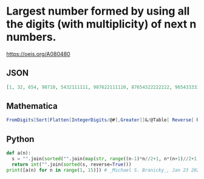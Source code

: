 # Largest number formed by using all the digits \(with multiplicity\) of next n numbers\.
https://oeis.org/A080480
## JSON
```JSON
[1, 32, 654, 98710, 5432111111, 987622111110, 87654322222222, 9654333333332210, 987544444443333210, 98765555555444443210, 9876666666665555543210, 988777777777776666543210, 99998888888888877654321100, 9999999998765544332211111110000000]
```
## Mathematica
```Mathematica
FromDigits[Sort[Flatten[IntegerDigits/@#],Greater]]&/@Table[ Reverse[ Range[ (n(n+1))/2+1,((n+1)(n+2))/2]],{n,0,15}] (* _Harvey P. Dale_, May 13 2017 *)
```
## Python
```Python
def a(n):
  s = "".join(sorted("".join(map(str, range((n-1)*n//2+1, n*(n+1)//2+1)))))
  return int("".join(sorted(s, reverse=True)))
print([a(n) for n in range(1, 15)]) # _Michael S. Branicky_, Jan 23 2021
```
